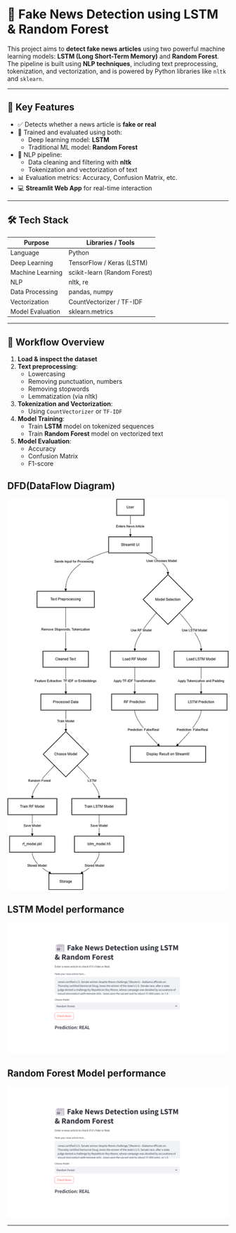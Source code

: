 # 📰 Fake News Detection using LSTM & Random Forest

This project aims to **detect fake news articles** using two powerful machine learning models: **LSTM (Long Short-Term Memory)** and **Random Forest**. The pipeline is built using **NLP techniques**, including text preprocessing, tokenization, and vectorization, and is powered by Python libraries like `nltk` and `sklearn`.

---

## 🚀 Key Features

- ✅ Detects whether a news article is **fake or real**
- 🔁 Trained and evaluated using both:
  - Deep learning model: **LSTM**
  - Traditional ML model: **Random Forest**
- 🧠 NLP pipeline:
  - Data cleaning and filtering with **nltk**
  - Tokenization and vectorization of text
- 📊 Evaluation metrics: Accuracy, Confusion Matrix, etc.
- 💻 **Streamlit Web App** for real-time interaction
---

## 🛠️ Tech Stack

| Purpose                 | Libraries / Tools           |
|------------------------|-----------------------------|
| Language               | Python                      |
| Deep Learning          | TensorFlow / Keras (LSTM)   |
| Machine Learning       | scikit-learn (Random Forest)|
| NLP                    | nltk, re                    |
| Data Processing        | pandas, numpy               |
| Vectorization          | CountVectorizer / TF-IDF    |
| Model Evaluation       | sklearn.metrics             |

---

## 🧪 Workflow Overview

1. **Load & inspect the dataset**
2. **Text preprocessing**:
   - Lowercasing
   - Removing punctuation, numbers
   - Removing stopwords
   - Lemmatization (via nltk)
3. **Tokenization and Vectorization**:
   - Using `CountVectorizer` or `TF-IDF`
4. **Model Training**:
   - Train **LSTM** model on tokenized sequences
   - Train **Random Forest** model on vectorized text
5. **Model Evaluation**:
   - Accuracy
   - Confusion Matrix
   - F1-score

## DFD(DataFlow Diagram)
![workflow](https://github.com/Shahin-kaushar/Fake-News-Detection-using-Random-forest-LSTM-/blob/main/DFD.png)

## LSTM  Model performance 
![LSTM Model](https://github.com/Shahin-kaushar/Fake-News-Detection-using-Random-forest-LSTM-/blob/main/output-Fake_news_detection/output-LSTM.png)

## Random Forest Model performance
![Random Forest Model](https://github.com/Shahin-kaushar/Fake-News-Detection-using-Random-forest-LSTM-/blob/main/output-Fake_news_detection/output-LSTM.png)

---



